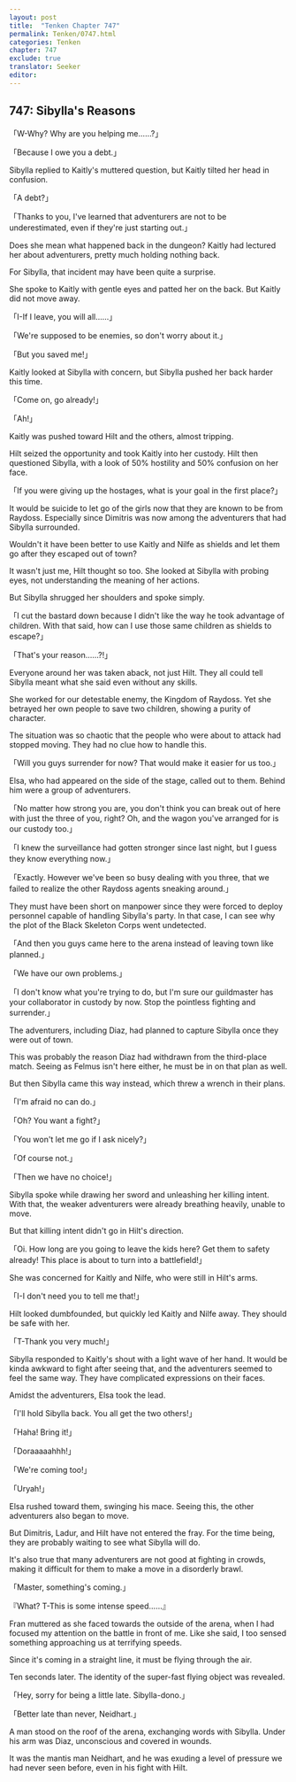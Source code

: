 ```yaml
---
layout: post
title:  "Tenken Chapter 747"
permalink: Tenken/0747.html
categories: Tenken
chapter: 747
exclude: true
translator: Seeker
editor: 
---
```

<h2 id="ch747">747: Sibylla's Reasons</h2>

<p>「W-Why? Why are you helping me……?」</p>
<p>「Because I owe you a debt.」</p>

<p>Sibylla replied to Kaitly's muttered question, but Kaitly tilted her head in confusion.</p>

<p>「A debt?」</p>
<p>「Thanks to you, I've learned that adventurers are not to be underestimated, even if they're just starting out.」</p>

<p>Does she mean what happened back in the dungeon? Kaitly had lectured her about adventurers, pretty much holding nothing back.</p>

<p>For Sibylla, that incident may have been quite a surprise.</p>

<p>She spoke to Kaitly with gentle eyes and patted her on the back. But Kaitly did not move away.</p>

<p>「I-If I leave, you will all……」</p>
<p>「We're supposed to be enemies, so don't worry about it.」</p>
<p>「But you saved me!」</p>

<p>Kaitly looked at Sibylla with concern, but Sibylla pushed her back harder this time.</p>

<p>「Come on, go already!」</p>
<p>「Ah!」</p>

<p>Kaitly was pushed toward Hilt and the others, almost tripping.</p>

<p>Hilt seized the opportunity and took Kaitly into her custody. Hilt then questioned Sibylla, with a look of 50% hostility and 50% confusion on her face.</p>

<p>「If you were giving up the hostages, what is your goal in the first place?」</p>

<p>It would be suicide to let go of the girls now that they are known to be from Raydoss. Especially since Dimitris was now among the adventurers that had Sibylla surrounded.</p>

<p>Wouldn't it have been better to use Kaitly and Nilfe as shields and let them go after they escaped out of town?</p>

<p>It wasn't just me, Hilt thought so too. She looked at Sibylla with probing eyes, not understanding the meaning of her actions.</p>

<p>But Sibylla shrugged her shoulders and spoke simply.</p>

<p>「I cut the bastard down because I didn't like the way he took advantage of children. With that said, how can I use those same children as shields to escape?」</p>
<p>「That's your reason……?!」</p>

<p>Everyone around her was taken aback, not just Hilt. They all could tell Sibylla meant what she said even without any skills.</p>

<p>She worked for our detestable enemy, the Kingdom of Raydoss. Yet she betrayed her own people to save two children, showing a purity of character.</p>

<p>The situation was so chaotic that the people who were about to attack had stopped moving. They had no clue how to handle this.</p>

<p>「Will you guys surrender for now? That would make it easier for us too.」</p>

<p>Elsa, who had appeared on the side of the stage, called out to them. Behind him were a group of adventurers.</p>

<p>「No matter how strong you are, you don't think you can break out of here with just the three of you, right? Oh, and the wagon you've arranged for is our custody too.」</p>
<p>「I knew the surveillance had gotten stronger since last night, but I guess they know everything now.」</p>
<p>「Exactly. However we've been so busy dealing with you three, that we failed to realize the other Raydoss agents sneaking around.」</p>

<p>They must have been short on manpower since they were forced to deploy personnel capable of handling Sibylla's party. In that case, I can see why the plot of the Black Skeleton Corps went undetected.</p>

<p>「And then you guys came here to the arena instead of leaving town like planned.」</p>
<p>「We have our own problems.」</p>
<p>「I don't know what you're trying to do, but I'm sure our guildmaster has your collaborator in custody by now. Stop the pointless fighting and surrender.」</p>

<p>The adventurers, including Diaz, had planned to capture Sibylla once they were out of town.</p>

<p>This was probably the reason Diaz had withdrawn from the third-place match. Seeing as Felmus isn't here either, he must be in on that plan as well.</p>

<p>But then Sibylla came this way instead, which threw a wrench in their plans.</p>

<p>「I'm afraid no can do.」</p>
<p>「Oh? You want a fight?」</p>
<p>「You won't let me go if I ask nicely?」</p>
<p>「Of course not.」</p>
<p>「Then we have no choice!」</p>

<p>Sibylla spoke while drawing her sword and unleashing her killing intent. With that, the weaker adventurers were already breathing heavily, unable to move.</p>

<p>But that killing intent didn't go in Hilt's direction.</p>

<p>「Oi. How long are you going to leave the kids here? Get them to safety already! This place is about to turn into a battlefield!」</p>

<p>She was concerned for Kaitly and Nilfe, who were still in Hilt's arms.</p>

<p>「I-I don't need you to tell me that!」</p>

<p>Hilt looked dumbfounded, but quickly led Kaitly and Nilfe away. They should be safe with her.</p>

<p>「T-Thank you very much!」</p>

<p>Sibylla responded to Kaitly's shout with a light wave of her hand. It would be kinda awkward to fight after seeing that, and the adventurers seemed to feel the same way. They have complicated expressions on their faces.</p>

<p>Amidst the adventurers, Elsa took the lead.</p>

<p>「I'll hold Sibylla back. You all get the two others!」</p>
<p>「Haha! Bring it!」</p>
<p>「Doraaaaahhh!」</p>
<p>「We're coming too!」</p>
<p>「Uryah!」</p>

<p>Elsa rushed toward them, swinging his mace. Seeing this, the other adventurers also began to move.</p>

<p>But Dimitris, Ladur, and Hilt have not entered the fray. For the time being, they are probably waiting to see what Sibylla will do.</p>

<p>It's also true that many adventurers are not good at fighting in crowds, making it difficult for them to make a move in a disorderly brawl.</p>

<p>「Master, something's coming.」</p>
<p>『What? T-This is some intense speed……』</p>

<p>Fran muttered as she faced towards the outside of the arena, when I had focused my attention on the battle in front of me. Like she said, I too sensed something approaching us at terrifying speeds.</p>

<p>Since it's coming in a straight line, it must be flying through the air.</p>

<p>Ten seconds later. The identity of the super-fast flying object was revealed.</p>

<p>「Hey, sorry for being a little late. Sibylla-dono.」</p>
<p>「Better late than never, Neidhart.」</p>

<p>A man stood on the roof of the arena, exchanging words with Sibylla. Under his arm was Diaz, unconscious and covered in wounds.</p>

<p>It was the mantis man Neidhart, and he was exuding a level of pressure we had never seen before, even in his fight with Hilt.</p>








